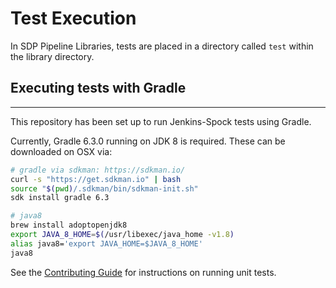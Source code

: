 # Test Execution

In SDP Pipeline Libraries, tests are placed in a directory called `test` within the library directory.

## Executing tests with Gradle

---

This repository has been set up to run Jenkins-Spock tests using Gradle.

Currently, Gradle 6.3.0 running on JDK 8 is required. These can be downloaded on OSX via:

```bash
# gradle via sdkman: https://sdkman.io/
curl -s "https://get.sdkman.io" | bash
source "$(pwd)/.sdkman/bin/sdkman-init.sh"
sdk install gradle 6.3

# java8
brew install adoptopenjdk8
export JAVA_8_HOME=$(/usr/libexec/java_home -v1.8)
alias java8='export JAVA_HOME=$JAVA_8_HOME'
java8
```

See the [Contributing Guide](../../contributing/index.md) for instructions on running unit tests.
